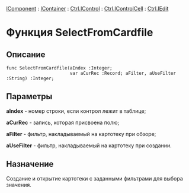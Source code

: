 ﻿---
Link: .Ctrl.IEdit.@SelectFromCardfile
---

[IComponent](topic:Com.Custom.ComClasses.IComponent.Default) :
[IContainer](topic:Com.Custom.ComClasses.IContainer.Default) :
[Ctrl.IControl](topic:Com.Custom.ComClasses.Ctrl.IControl.Default) :
[Ctrl.IControlCell](topic:Com.Custom.ComClasses.Ctrl.IControlCell.Default) :
[Ctrl.IEdit](Default)

# Функция SelectFromCardfile

## Описание

    func SelectFromCardfile(aIndex :Integer;
                            var aCurRec :Record; aFilter, aUseFilter :String) :Integer;

## Параметры

**aIndex** - номер строки, если контрол лежит в таблице;

**aCurRec** - запись, которая присвоена полю;

**aFilter** - фильтр, накладываемый на картотеку при обзоре;

**aUseFilter** - фильтр, накладываемый на картотеку при создании.

## Назначение

Создание и открытие картотеки с заданными фильтрами для выбора значения.